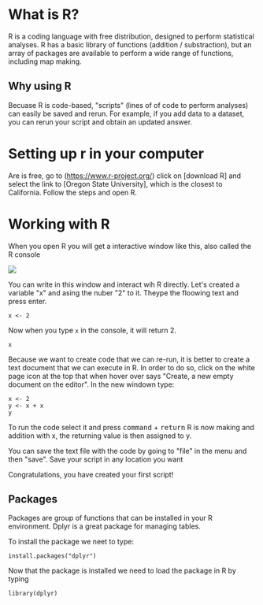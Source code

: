 # What is R?

R is a coding language with free distribution, designed to perform statistical analyses. R has a basic library of functions (addition / substraction), but an array of packages are available to perform a wide range of functions, including map making.

## Why using R

Becuase R is code-based, "scripts" (lines of of code to perform analyses) can easily be saved and rerun. For example, if you add data to a dataset, you can rerun your script and obtain an updated answer.

# Setting up r in your computer
 
Are is free, go to (https://www.r-project.org/) click on [download R] and select the link to [Oregon State University], which is the closest to California. Follow the steps and open R.

# Working with R

When you open R you will get a interactive window like this, also called the R console

![](img/r_windown.png)

You can write in this window and interact wih R directly. Let's created a variable "x" and asing the nuber "2" to it. Theype the floowing text and press enter.

```
x <- 2
```
Now when you type `x` in the console, it will return 2.
```
x
```

Because we want to create code that we can re-run, it is better to create a text document that we can execute in R. In order to do so, click on the white page icon at the top that when hover over says "Create, a new empty document on the editor". In the new windown type:
```
x <- 2
y <- x + x
y
```
To run the code select it and press <kbd>command</kbd> + <kbd>return</kbd>
R is now making and addition with x, the returning value is then assigned to y. 

You can save the text file with the code by going to "file" in the menu and then "save". Save your script in any location you want

Congratulations, you have created your first script!

## Packages

Packages are group of functions that can be installed in your R environment. Dplyr is a great package for managing tables.

To install the package we neet to type:

```
install.packages("dplyr")
```

Now that the package is installed we need to load the package in R by typing

```
library(dplyr)
```

